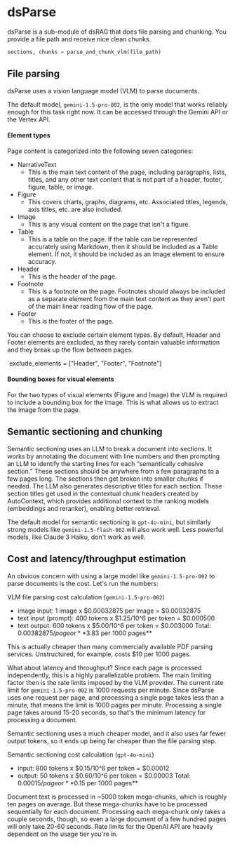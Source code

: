 # dsParse
dsParse is a sub-module of dsRAG that does file parsing and chunking. You provide a file path and receive nice clean chunks.

```python
sections, chunks = parse_and_chunk_vlm(file_path)
```

## File parsing
dsParse uses a vision language model (VLM) to parse documents. 

The default model, `gemini-1.5-pro-002`, is the only model that works reliably enough for this task right now. It can be accessed through the Gemini API or the Vertex API.

#### Element types
Page content is categorized into the following seven categories:
- NarrativeText
    - This is the main text content of the page, including paragraphs, lists, titles, and any other text content that is not part of a header, footer, figure, table, or image.
- Figure
    - This covers charts, graphs, diagrams, etc. Associated titles, legends, axis titles, etc. are also included.
- Image
    - This is any visual content on the page that isn't a figure.
- Table
    - This is a table on the page. If the table can be represented accurately using Markdown, then it should be included as a Table element. If not, it should be included as an Image element to ensure accuracy.
- Header
    - This is the header of the page.
- Footnote
    - This is a footnote on the page. Footnotes should always be included as a separate element from the main text content as they aren't part of the main linear reading flow of the page.
- Footer
    - This is the footer of the page.

You can choose to exclude certain element types. By default, Header and Footer elements are excluded, as they rarely contain valuable information and they break up the flow between pages.

`exclude_elements = ["Header", "Footer", "Footnote"]

#### Bounding boxes for visual elements
For the two types of visual elements (Figure and Image) the VLM is required to include a bounding box for the image. This is what allows us to extract the image from the page.

## Semantic sectioning and chunking
Semantic sectioning uses an LLM to break a document into sections. It works by annotating the document with line numbers and then prompting an LLM to identify the starting lines for each “semantically cohesive section.” These sections should be anywhere from a few paragraphs to a few pages long. The sections then get broken into smaller chunks if needed. The LLM also generates descriptive titles for each section. These section titles get used in the contextual chunk headers created by AutoContext, which provides additional context to the ranking models (embeddings and reranker), enabling better retrieval.

The default model for semantic sectioning is `gpt-4o-mini`, but similarly strong models like `gemini-1.5-flash-002` will also work well. Less powerful models, like Claude 3 Haiku, don't work as well.

## Cost and latency/throughput estimation
An obvious concern with using a large model like `gemini-1.5-pro-002` to parse documents is the cost. Let's run the numbers:

VLM file parsing cost calculation (`gemini-1.5-pro-002`)
- image input: 1 image x $0.00032875 per image = $0.00032875
- text input (prompt): 400 tokens x $1.25/10^6 per token = $0.000500
- text output: 600 tokens x $5.00/10^6 per token = $0.003000
Total: $0.00382875/page or **$3.83 per 1000 pages**

This is actually cheaper than many commercially available PDF parsing services. Unstructured, for example, costs $10 per 1000 pages.

What about latency and throughput? Since each page is processed independently, this is a highly parallelizable problem. The main limiting factor then is the rate limits imposed by the VLM provider. The current rate limit for `gemini-1.5-pro-002` is 1000 requests per minute. Since dsParse uses one request per page, and processing a single page takes less than a minute, that means the limit is 1000 pages per minute. Processing a single page takes around 15-20 seconds, so that's the minimum latency for processing a document.

Semantic sectioning uses a much cheaper model, and it also uses far fewer output tokens, so it ends up being far cheaper than the file parsing step.

Semantic sectioning cost calculation (`gpt-4o-mini`)
- input: 800 tokens x $0.15/10^6 per token = $0.00012
- output: 50 tokens x $0.60/10^6 per token = $0.00003
Total: $0.00015/page or **$0.15 per 1000 pages**

Document text is processed in ~5000 token mega-chunks, which is roughly ten pages on average. But these mega-chunks have to be processed sequentially for each document. Processing each mega-chunk only takes a couple seconds, though, so even a large document of a few hundred pages will only take 20-60 seconds. Rate limits for the OpenAI API are heavily dependent on the usage tier you're in.